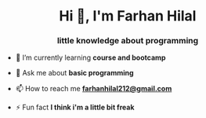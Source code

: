 <h1 align="center">Hi 👋, I'm Farhan Hilal</h1>
<h3 align="center">little knowledge about programming</h3>

- 🌱 I’m currently learning **course and bootcamp**

- 💬 Ask me about **basic programming**

- 📫 How to reach me **farhanhilal212@gmail.com**

- ⚡ Fun fact **I think i'm a little bit freak**
</p>
